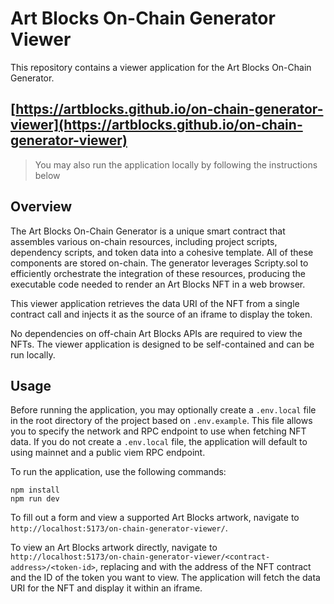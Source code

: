 # Art Blocks On-Chain Generator Viewer

This repository contains a viewer application for the Art Blocks On-Chain Generator.

## [https://artblocks.github.io/on-chain-generator-viewer](https://artblocks.github.io/on-chain-generator-viewer)

> You may also run the application locally by following the instructions below

## Overview

The Art Blocks On-Chain Generator is a unique smart contract that assembles various on-chain resources, including project scripts, dependency scripts, and token data into a cohesive template. All of these components are stored on-chain. The generator leverages Scripty.sol to efficiently orchestrate the integration of these resources, producing the executable code needed to render an Art Blocks NFT in a web browser.

This viewer application retrieves the data URI of the NFT from a single contract call and injects it as the source of an iframe to display the token.

No dependencies on off-chain Art Blocks APIs are required to view the NFTs. The viewer application is designed to be self-contained and can be run locally.

## Usage

Before running the application, you may optionally create a `.env.local` file in the root directory of the project based on `.env.example`. This file allows you to specify the network and RPC endpoint to use when fetching NFT data. If you do not create a `.env.local` file, the application will default to using mainnet and a public viem RPC endpoint.

To run the application, use the following commands:

```
npm install
npm run dev
```

To fill out a form and view a supported Art Blocks artwork, navigate to `http://localhost:5173/on-chain-generator-viewer/`.

To view an Art Blocks artwork directly, navigate to `http://localhost:5173/on-chain-generator-viewer/<contract-address>/<token-id>`, replacing <contract-address> and <token-id> with the address of the NFT contract and the ID of the token you want to view. The application will fetch the data URI for the NFT and display it within an iframe.
